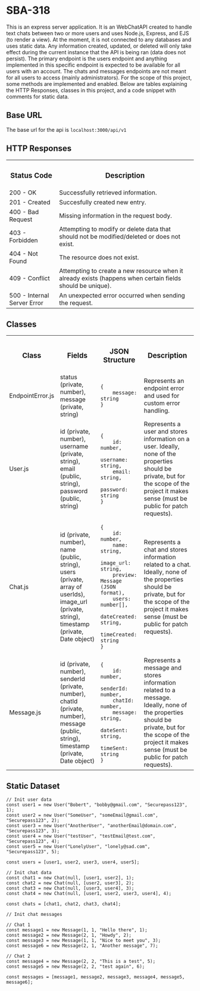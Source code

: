 # SBA-318

This is an express server application. It is an WebChatAPI created to handle text chats between two or more users and uses Node.js, Express, and EJS (to render a view). At the moment, it is not connected to any databases and uses static data. Any information created, updated, or deleted will only take effect during the current instance that the API is being ran (data does not persist). The primary endpoint is the users endpoint and anything implemented in this specific endpoint is expected to be available for all users with an account. The chats and messages endpoints are not meant for all users to access (mainly administrators). For the scope of this project, some methods are implemented and enabled. Below are tables explaining the HTTP Responses, classes in this project, and a code snippet with comments for static data.

## Base URL

The base url for the api is `localhost:3000/api/v1`

## HTTP Responses

<table>
    <tr>
        <th><h3>Status Code</h3></th>
        <th><h3>Description</h3></th>
    </tr>
    <tr>
        <td>200 - OK</td>
        <td>Successfully retrieved information.</td>
    </tr>
    <tr>
        <td>201 - Created</td>
        <td>Succesfully created new entry.</td>
    </tr>
    <tr>
        <td>400 - Bad Request</td>
        <td>Missing information in the request body.</td>
    </tr>
    <tr>
        <td>403 - Forbidden</td>
        <td>
            Attempting to modify or delete data that should not
            be modified/deleted or does not exist.
        </td>
    </tr>
    <tr>
        <td>404 - Not Found</td>
        <td>The resource does not exist.</td>
    </tr>
    <tr>
        <td>409 - Conflict</td>
        <td>
            Attempting to create a new resource when it already
            exists (happens when certain fields should be
            unique).
        </td>
    </tr>
    <tr>
        <td>500 - Internal Server Error</td>
        <td>
            An unexpected error occurred when sending the
            request.
        </td>
    </tr>
</table>

## Classes

<table>
    <tr>
        <th><h3>Class</h3></th>
        <th><h3>Fields</h3></th>
        <th><h3>JSON Structure</h3></th>
        <th><h3>Description</h3></th>
    </tr>
    <tr>
        <td>EndpointError.js</td>
        <td>
            status (private, number), message (private, string)
        </td>
        <td>
            <pre><code>{
    message: string
}</code></pre>
        </td>
        <td>
            Represents an endpoint error and used for custom
            error handling.
        </td>
    </tr>
    <tr>
        <td>User.js</td>
        <td>
            id (private, number), username (private, string),
            email (public, string), password (public, string)
        </td>
        <td>
            <pre><code>{
    id: number,
    username: string,
    email: string,
    password: string
}</code></pre>
        </td>
        <td>
            Represents a user and stores information on a user.
            Ideally, none of the properties should be private,
            but for the scope of the project it makes sense
            (must be public for patch requests).
        </td>
    </tr>
    <tr>
        <td>Chat.js</td>
        <td>
            id (private, number), name (public, string), users
            (private, array of userIds), image_url (private,
            string), timestamp (private, Date object)
        </td>
        <td>
            <pre><code>{
    id: number,
    name: string,
    image_url: string,
    preview: Message (JSON format),
    users: number[],
    dateCreated: string,
    timeCreated: string
}</code></pre>
        </td>
        <td>
            Represents a chat and stores information related to
            a chat. Ideally, none of the properties should be
            private, but for the scope of the project it makes
            sense (must be public for patch requests).
        </td>
    </tr>
    <tr>
        <td>Message.js</td>
        <td>
            id (private, number), senderId (private, number),
            chatId (private, number), message (public, string),
            timestamp (private, Date object)
        </td>
        <td>
            <pre><code>{
    id: number,
    senderId: number,
    chatId: number,
    message: string,
    dateSent: string,
    timeSent: string
}</code></pre>
        </td>
        <td>
            Represents a message and stores information related
            to a message. Ideally, none of the properties should
            be private, but for the scope of the project it
            makes sense (must be public for patch requests).
        </td>
    </tr>
</table>

## Static Dataset

<pre><code>// Init user data
const user1 = new User("Bobert", "bobby@gmail.com", "Securepass123", 1);
const user2 = new User("SomeUser", "someEmail@gmail.com", "Securepass123", 2);
const user3 = new User("AnotherUser", "anotherEmail@domain.com", "Securepass123", 3);
const user4 = new User("testUser", "testEmail@test.com", "Securepass123", 4);
const user5 = new User("LonelyUser", "lonely@sad.com", "Securepass123", 5);

const users = [user1, user2, user3, user4, user5];

// Init chat data
const chat1 = new Chat(null, [user1, user2], 1);
const chat2 = new Chat(null, [user2, user3], 2);
const chat3 = new Chat(null, [user3, user4], 3);
const chat4 = new Chat(null, [user1, user2, user3, user4], 4);

const chats = [chat1, chat2, chat3, chat4];

// Init chat messages

// Chat 1
const message1 = new Message(1, 1, "Hello there", 1);
const message2 = new Message(2, 1, "Howdy", 2);
const message3 = new Message(1, 1, "Nice to meet you", 3);
const message6 = new Message(2, 1, "Another message", 7);

// Chat 2
const message4 = new Message(2, 2, "This is a test", 5);
const message5 = new Message(2, 2, "test again", 6);

const messages = [message1, message2, message3, message4, message5, message6];</code></pre>